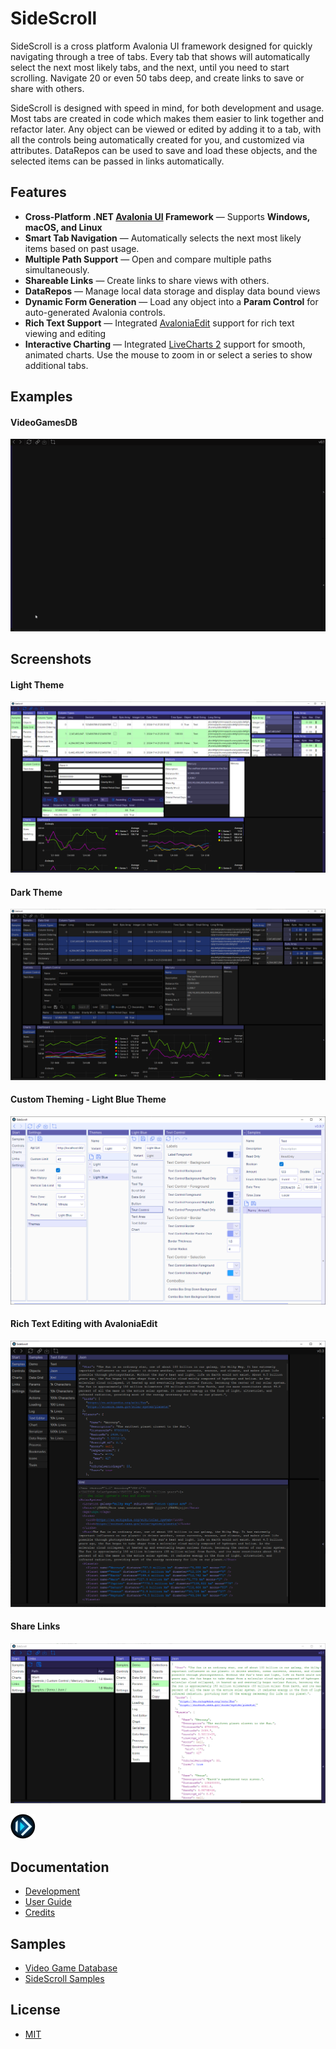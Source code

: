 # SideScroll

SideScroll is a cross platform Avalonia UI framework designed for quickly navigating through a tree of tabs. Every tab that shows will automatically select the next most likely tabs, and the next, until you need to start scrolling. Navigate 20 or even 50 tabs deep, and create links to save or share with others.

SideScroll is designed with speed in mind, for both development and usage. Most tabs are created in code which makes them easier to link together and refactor later. Any object can be viewed or edited by adding it to a tab, with all the controls being automatically created for you, and customized via attributes. DataRepos can be used to save and load these objects, and the selected items can be passed in links automatically.

## Features

- **Cross-Platform .NET [Avalonia UI](https://github.com/AvaloniaUI/Avalonia) Framework** — Supports **Windows, macOS, and Linux** 
- **Smart Tab Navigation** — Automatically selects the next most likely items based on past usage.
- **Multiple Path Support** — Open and compare multiple paths simultaneously.
- **Shareable Links** — Create links to share views with others.
- **DataRepos** — Manage local data storage and display data bound views
- **Dynamic Form Generation** — Load any object into a **Param Control** for auto-generated Avalonia controls.
- **Rich Text Support** — Integrated [AvaloniaEdit](https://github.com/AvaloniaUI/AvaloniaEdit) support for rich text viewing and editing
- **Interactive Charting** — Integrated [LiveCharts 2](https://github.com/beto-rodriguez/LiveCharts2) support for smooth, animated charts. Use the mouse to zoom in or select a series to show additional tabs.

## Examples

#### VideoGamesDB
![VideoGamesDB](https://raw.githubusercontent.com/SideScrollUI/SideScroll/6b611a162f3ee741b767457f21ef08b2569fc11f/Images/Animations/SideScroll-VideoGamesDB.gif)

## Screenshots

#### Light Theme
![Light Theme](https://raw.githubusercontent.com/SideScrollUI/SideScroll/a8f4cb937e8d49db55fca4123aa92afa25e28dda/Images/Screenshots/ColumnTypes_CustomControl_Charts_Light.png)
#### Dark Theme
![Dark Theme](https://raw.githubusercontent.com/SideScrollUI/SideScroll/a8f4cb937e8d49db55fca4123aa92afa25e28dda/Images/Screenshots/ColumnTypes_CustomControl_Charts_Dark.png)
#### Custom Theming - Light Blue Theme
![Light Blue Theme](https://raw.githubusercontent.com/SideScrollUI/SideScroll/f0bc632c1aef62f3893711ff8f723c4571c5f068/Images/Screenshots/LightBlueTheme.png)
#### Rich Text Editing with AvaloniaEdit
![Rich Text Editing](https://raw.githubusercontent.com/SideScrollUI/SideScroll/9ab33ab14ebe7cfa4c8e9e8027bb1b5da96008a7/Images/Screenshots/TextEditorJsonAndXml.png)
#### Share Links
![Links](https://raw.githubusercontent.com/SideScrollUI/SideScroll/a8f4cb937e8d49db55fca4123aa92afa25e28dda/Images/Screenshots/Links.png)

![Logo](https://raw.githubusercontent.com/SideScrollUI/SideScroll/a8f4cb937e8d49db55fca4123aa92afa25e28dda/Images/Logo/png/SideScroll_40.png)

## Documentation

* [Development](https://github.com/SideScrollUI/SideScroll/blob/main/Docs/Dev/Development.md)
* [User Guide](https://github.com/SideScrollUI/SideScroll/blob/main/Docs/UserGuide.md)
* [Credits](https://github.com/SideScrollUI/SideScroll/blob/main/Docs/Credits.md)

## Samples

* [Video Game Database](https://github.com/SideScrollUI/VideoGamesDB)
* [SideScroll Samples](https://github.com/SideScrollUI/SideScroll/blob/main/Programs/SideScroll.Start.Avalonia/MainWindow.cs)

## License

* [MIT](LICENSE)